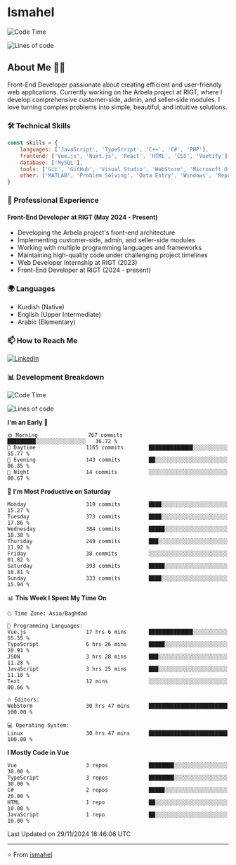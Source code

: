 # Ismahel
![Code Time](http://img.shields.io/badge/Code%20Time-459%20hrs%2016%20mins-blue)

![Lines of code](https://img.shields.io/badge/From%20Hello%20World%20I%27ve%20Written-4.4%20million%20lines%20of%20code-blue)

## About Me 👨‍💻
Front-End Developer passionate about creating efficient and user-friendly web applications. Currently working on the Arbela project at RIGT, where I develop comprehensive customer-side, admin, and seller-side modules. I love turning complex problems into simple, beautiful, and intuitive solutions.

### 🛠️ Technical Skills
```javascript
const skills = {
    languages: ['JavaScript', 'TypeScript', 'C++', 'C#', 'PHP'],
    frontend: ['Vue.js', 'Nuxt.js', 'React', 'HTML', 'CSS', 'Vuetify'],
    database: ['MySQL'],
    tools: ['Git', 'GitHub', 'Visual Studio', 'WebStorm', 'Microsoft Office'],
    other: ['MATLAB', 'Problem Solving', 'Data Entry', 'Windows', 'Reporting']
}
```

### 💼 Professional Experience
#### Front-End Developer at RIGT (May 2024 - Present)
- Developing the Arbela project's front-end architecture
- Implementing customer-side, admin, and seller-side modules
- Working with multiple programming languages and frameworks
- Maintaining high-quality code under challenging project timelines
- Web Developer Internship at RIGT (2023)
- Front-End Developer at RIGT (2024 - present)

### 🌍 Languages
- Kurdish (Native)
- English (Upper Intermediate)
- Arabic (Elementary)

### 📫 How to Reach Me
[![LinkedIn](https://img.shields.io/badge/LinkedIn-0077B5?style=for-the-badge&logo=linkedin&logoColor=white)](https://linkedin.com/in/ismahel-zero-1053b4228)

### 📊 Development Breakdown
<!--START_SECTION:waka-->
![Code Time](http://img.shields.io/badge/Code%20Time-480%20hrs%2040%20mins-blue)

![Lines of code](https://img.shields.io/badge/From%20Hello%20World%20I%27ve%20Written-4.4%20million%20lines%20of%20code-blue)

**I'm an Early 🐤** 

```text
🌞 Morning                767 commits         █████████░░░░░░░░░░░░░░░░   36.72 % 
🌆 Daytime                1165 commits        ██████████████░░░░░░░░░░░   55.77 % 
🌃 Evening                143 commits         ██░░░░░░░░░░░░░░░░░░░░░░░   06.85 % 
🌙 Night                  14 commits          ░░░░░░░░░░░░░░░░░░░░░░░░░   00.67 % 
```
📅 **I'm Most Productive on Saturday** 

```text
Monday                   319 commits         ████░░░░░░░░░░░░░░░░░░░░░   15.27 % 
Tuesday                  373 commits         ████░░░░░░░░░░░░░░░░░░░░░   17.86 % 
Wednesday                384 commits         █████░░░░░░░░░░░░░░░░░░░░   18.38 % 
Thursday                 249 commits         ███░░░░░░░░░░░░░░░░░░░░░░   11.92 % 
Friday                   38 commits          ░░░░░░░░░░░░░░░░░░░░░░░░░   01.82 % 
Saturday                 393 commits         █████░░░░░░░░░░░░░░░░░░░░   18.81 % 
Sunday                   333 commits         ████░░░░░░░░░░░░░░░░░░░░░   15.94 % 
```


📊 **This Week I Spent My Time On** 

```text
🕑︎ Time Zone: Asia/Baghdad

💬 Programming Languages: 
Vue.js                   17 hrs 6 mins       ██████████████░░░░░░░░░░░   55.55 % 
TypeScript               6 hrs 26 mins       █████░░░░░░░░░░░░░░░░░░░░   20.91 % 
JSON                     3 hrs 28 mins       ███░░░░░░░░░░░░░░░░░░░░░░   11.28 % 
JavaScript               3 hrs 25 mins       ███░░░░░░░░░░░░░░░░░░░░░░   11.10 % 
Text                     12 mins             ░░░░░░░░░░░░░░░░░░░░░░░░░   00.66 % 

🔥 Editors: 
WebStorm                 30 hrs 47 mins      █████████████████████████   100.00 % 

💻 Operating System: 
Linux                    30 hrs 47 mins      █████████████████████████   100.00 % 
```

**I Mostly Code in Vue** 

```text
Vue                      3 repos             ████████░░░░░░░░░░░░░░░░░   30.00 % 
TypeScript               3 repos             ████████░░░░░░░░░░░░░░░░░   30.00 % 
C#                       2 repos             █████░░░░░░░░░░░░░░░░░░░░   20.00 % 
HTML                     1 repo              ██░░░░░░░░░░░░░░░░░░░░░░░   10.00 % 
JavaScript               1 repo              ██░░░░░░░░░░░░░░░░░░░░░░░   10.00 % 
```




 Last Updated on 29/11/2024 18:46:06 UTC
<!--END_SECTION:waka-->

---
⭐️ From [ismahel](https://github.com/ismahelZero)
